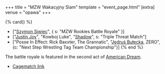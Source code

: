 +++
title = "MZW Wakacyjny Slam"
template = "event_page.html"
[extra]
venue = "opawa"
+++

{% card() %}
- ["[Szymon Siwiec](@/w/szymon-siwiec.md)", { s: "MZW Rookies Battle Royale" }]
- ["[Justin Joy](@/w/justin-joy.md)", "Kowboj Luke", "[Shadow](@/w/shadow.md)", s: "Triple Threat Match"]
- ["Posse In Effect: Rick Baxxter, The Grannatic", "[Jędruś Bułecka](@/w/jedrus-bulecka.md), ZERO", {c: "Next Step Wrestling Tag Team Championship"}]
{% end %}

The battle royale is featured in the second act of [American Dream](@/a/american-dream.md).

* [Cagematch link](https://www.cagematch.net/?id=1&nr=118649)
